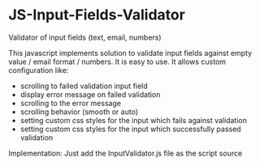 # JS-Input-Fields-Validator
Validator of input fields (text, email, numbers)

This javascript implements solution to validate input fields against empty value / email format / numbers. It is easy to use. It allows custom configuration like:
- scrolling to failed validation input field
- display error message on failed validation
- scrolling to the error message
- scrolling behavior (smooth or auto)
- setting custom css styles for the input which fails against validation
- setting custom css styles for the input which successfully passed validation

Implementation:
Just add the InputValidator.js file as the script source <script src='InputValidator.js'>
Initialize the Validator class - I recommend not to initialize it at the moment of validation event, but it is better to initialize it right after the page is loaded.
Within the initialization you make all the configuration, the configuration as passed as an object.
If you want to validate all inputs within the form, then set type_of_inputs to required type ('text', 'email', or 'digit').
Keep in mind that if the fields are being validated within the form at once, then all the fields can be validated againts only one type (if the form has different inputs of digit / emails / text, then you have to validate them separately).
If you want to display error message on validation failer, insert a non-displayed div with some ID into your page where it should be displayd ( e.g. <div id='error-msg' style='display:none'>Validation failed</div>).
If you want to validate each input separately, then type_of_inputs and display_alert_div are not necessary to set.

EXAMPLE:

const form_validator = new Validator({
            type_of_inputs: 'text', 
            scroll_to_input: false,
            scroll_behavior: 'auto',
            display_alert_div: true,
            scroll_to_alert: true,
            alert_div_id: 'validation-failed-message',
            custom_styles_change: {
                borderColor: 'red',
                borderStyle: 'solid'
            },
            custom_styles_initial: {
                borderColor: 'grey',
                borderStyle: 'solid',
                backgroundColor: 'green'
            }  
     });
     
Then on the validation event (e.g. submiting the form) you run the particular function. 
If you want to validate all input fields whithin the form,  e.g.:

document.getElementById('submit-button').addEventListener('click', (e)=>{
   const validation_result = form_validator.validateForm('form-to-validate');
    // if all the input fields were validated successfully
    if(validation_result) {
        alert('All fields validated successfully');
    }
}


Or if you want to validate input fields separately, e.g:

    // validate as text
    const input1_result = instSeparate.validateInputText('one');
    // validate as email
    const input2_result = instSeparate.validateInputEmail('two');
    // validate as number
    const input3_result = instSeparate.validateInputDigit('three');

    // if the above three inputs were validated successfully
    if(input1_result && input2_result && input3_result) {
        alert('All the separate fields validated successfully');
    }


